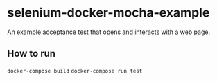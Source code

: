 # selenium-docker-mocha-example

An example acceptance test that opens and interacts with a web page.

## How to run

`docker-compose build`
`docker-compose run test`
